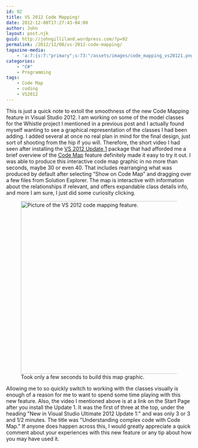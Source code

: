 ```yaml
---
id: 92
title: VS 2012 Code Mapping!
date: 2012-12-08T17:27:43-04:00
author: John
layout: post.njk
guid: http://johngilliland.wordpress.com/?p=92
permalink: /2012/12/08/vs-2012-code-mapping/
tagazine-media:
    - 'a:7:{s:7:"primary";s:73:"/assets/images/code_mapping_vs20121.png";s:6:"images";a:1:{s:73:"/assets/images/code_mapping_vs20121.png";a:6:{s:8:"file_url";s:73:"/assets/images/code_mapping_vs20121.png";s:5:"width";i:659;s:6:"height";i:588;s:4:"type";s:5:"image";s:4:"area";i:387492;s:9:"file_path";b:0;}}s:6:"videos";a:0:{}s:11:"image_count";i:1;s:6:"author";s:7:"1621794";s:7:"blog_id";s:7:"1553479";s:9:"mod_stamp";s:19:"2012-12-08 22:35:29";}'
categories:
    - "C#"
    - Programming
tags:
    - Code Map
    - coding
    - VS2012
---
```


This is just a quick note to extoll the smoothness of the new Code Mapping feature in Visual Studio 2012. I am working on some of the model classes for the Whistle project I mentioned in a previous post and I actually found myself wanting to see a graphical representation of the classes I had been adding. I added several at once no real plan in mind for the final design, just sort of shooting from the hip if you will. Therefore, the short video I had seen after installing the <a href="http://blogs.msdn.com/b/bharry/archive/2012/10/29/visual-studio-2012-update-1-final-ctp.aspx" target="_blank">VS 2012 Update 1</a> package that had afforded me a brief overview of the <a href="http://geekswithblogs.net/krislankford/archive/2012/10/05/introducing-code-map-for-visual-studio-2012-september-ctp.aspx" target="_blank">Code Map</a> feature definitely made it easy to try it out.
I was able to produce this interactive code map graphic in no more than seconds, maybe 30 or even 40. That includes rearranging what was produced by default after selecting “Show on Code Map” and dragging over a few files from Solution Explorer. The map is interactive with information about the relationships if relevant, and offers expandable class details info, and more I am sure, I just did some curiosity clicking.

<figure><img class=" wp-image-105 " title="VS 2012 Code Mapping" alt="Picture of the VS 2012  code mapping feature." src="/assets/images/code_mapping_vs20121.png" height="467" width="524" /><figcaption> Took only a few seconds to build this map graphic.</figcaption></figure>

Allowing me to so quickly switch to working with the classes visually is enough of a reason for me to want to spend some time playing with this new feature. Also, the video I mentioned above is at a link on the Start Page after you install the Update 1. It was the first of three at the top, under the heading "New in Visual Studio Ultimate 2012 Update 1:" and was only 3 or 3 and 1/2 minutes. The title was "Understanding complex code with Code Map." If anyone does happen across this, I would greatly appreciate a quick comment about your experiences with this new feature or any tip about how you may have used it.
